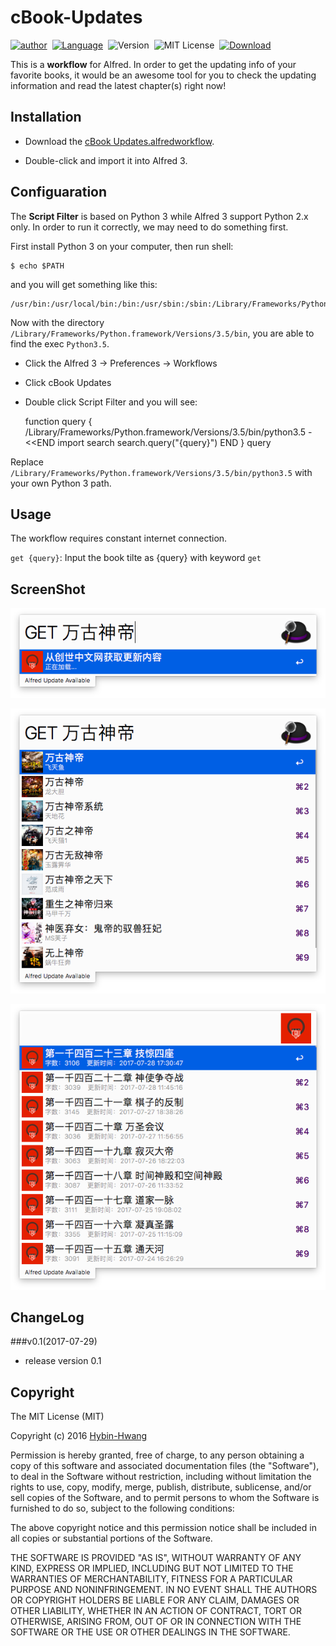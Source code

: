 # cBook-Updates

[![author](https://img.shields.io/badge/Hybin-STU-red.svg)](https://github.com/Hybin)&nbsp;
[![Language](https://img.shields.io/badge/Python-3.5-yellow.svg)](https://www.python.org)&nbsp;
![Version](https://img.shields.io/badge/version-0.1-green.svg)&nbsp;
![MIT License](https://img.shields.io/badge/license-MIT-blue.svg)&nbsp;
[![Download](https://img.shields.io/badge/downloads-87k-brightgreen.svg)](https://raw.githubusercontent.com/Hybin/cBook-Updates/master/cBook%20Updates.alfredworkflow)

This is a **workflow** for Alfred. In order to get the updating info of your favorite books, it would be an awesome tool for you to check the updating information and read the latest chapter(s) right now!

## Installation

* Download the [cBook Updates.alfredworkflow](https://raw.githubusercontent.com/Hybin/cBook-Updates/master/cBook%20Updates.alfredworkflow).

* Double-click and import it into Alfred 3.

## Configuaration

The **Script Filter** is based on Python 3 while Alfred 3 support Python 2.x only. In order to run it correctly, we may need to do something first.

First install Python 3 on your computer, then run shell:

	$ echo $PATH

and you will get something like this:

	/usr/bin:/usr/local/bin:/bin:/usr/sbin:/sbin:/Library/Frameworks/Python.framework/Versions/3.5/bin:

Now with the directory `/Library/Frameworks/Python.framework/Versions/3.5/bin`, you are able to find the exec `Python3.5`. 
* Click the Alfred 3 -> Preferences -> Workflows
* Click cBook Updates
* Double click Script Filter and you will see:

	function query {
	/Library/Frameworks/Python.framework/Versions/3.5/bin/python3.5 - <<END
	import search
	search.query("{query}")
	END
	}
	query

Replace `/Library/Frameworks/Python.framework/Versions/3.5/bin/python3.5` with your own Python 3 path.

## Usage

The workflow requires constant internet connection.

`get {query}`: Input the book tilte as {query} with keyword `get`

## ScreenShot

![insert](https://github.com/Hybin/cBook-Updates/blob/master/screenshot/insert.png?raw=true)

![Get Results](https://github.com/Hybin/cBook-Updates/blob/master/screenshot/getResults.png?raw=true)

![Get Content](https://github.com/Hybin/cBook-Updates/blob/master/screenshot/getContent.png?raw=true)

## ChangeLog

###v0.1(2017-07-29)

* release version 0.1

## Copyright

The MIT License (MIT)

Copyright (c) 2016 [Hybin-Hwang](https://github.com/Hybin)

Permission is hereby granted, free of charge, to any person obtaining a copy of this software and associated documentation files (the "Software"), to deal in the Software without restriction, including without limitation the rights to use, copy, modify, merge, publish, distribute, sublicense, and/or sell copies of the Software, and to permit persons to whom the Software is furnished to do so, subject to the following conditions:

The above copyright notice and this permission notice shall be included in all copies or substantial portions of the Software.

THE SOFTWARE IS PROVIDED "AS IS", WITHOUT WARRANTY OF ANY KIND, EXPRESS OR IMPLIED, INCLUDING BUT NOT LIMITED TO THE WARRANTIES OF MERCHANTABILITY, FITNESS FOR A PARTICULAR PURPOSE AND NONINFRINGEMENT. IN NO EVENT SHALL THE AUTHORS OR COPYRIGHT HOLDERS BE LIABLE FOR ANY CLAIM, DAMAGES OR OTHER LIABILITY, WHETHER IN AN ACTION OF CONTRACT, TORT OR OTHERWISE, ARISING FROM, OUT OF OR IN CONNECTION WITH THE SOFTWARE OR THE USE OR OTHER DEALINGS IN THE SOFTWARE.

